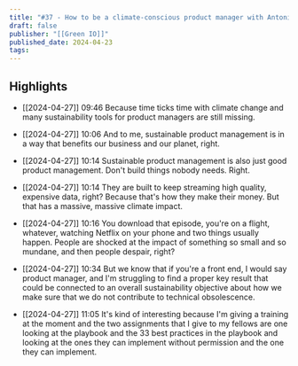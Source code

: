 ```yaml
---
title: "#37 - How to be a climate-conscious product manager with Antonia Landi and François Burra"
draft: false
publisher: "[[Green IO]]"
published_date: 2024-04-23
tags:
---
```



## Highlights
* [[2024-04-27]] 09:46  Because time ticks time with climate change and many sustainability tools for product managers are still missing.

* [[2024-04-27]] 10:06  And to me, sustainable product management is in a way that benefits our business and our planet, right.

* [[2024-04-27]] 10:14  Sustainable product management is also just good product management. Don't build things nobody needs. Right.

* [[2024-04-27]] 10:14  They are built to keep streaming high quality, expensive data, right? Because that's how they make their money. But that has a massive, massive climate impact.

* [[2024-04-27]] 10:16  You download that episode, you're on a flight, whatever, watching Netflix on your phone and two things usually happen. People are shocked at the impact of something so small and so mundane, and then people despair, right?

* [[2024-04-27]] 10:34  But we know that if you're a front end, I would say product manager, and I'm struggling to find a proper key result that could be connected to an overall sustainability objective about how we make sure that we do not contribute to technical obsolescence.

* [[2024-04-27]] 11:05  It's kind of interesting because I'm giving a training at the moment and the two assignments that I give to my fellows are one looking at the playbook and the 33 best practices in the playbook and looking at the ones they can implement without permission and the one they can implement.

